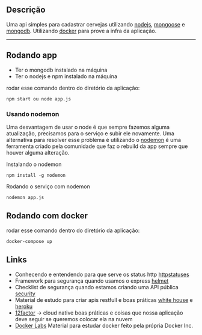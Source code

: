## Descrição

Uma api simples para cadastrar cervejas utilizando [nodejs](https://github.com/nodejs), [mongoose](http://mongoosejs.com/) e [mongodb](https://github.com/mongodb/mongo). Utilizando [docker](https://www.docker.com/) para prove a infra da aplicação.


------------------------------------------------------------

## Rodando app

 * Ter o mongodb instalado na máquina
 * Ter o nodejs e npm instalado na máquina
 
rodar esse comando dentro do diretório da aplicação:
```
npm start ou node app.js
```
### Usando nodemon

Uma desvantagem de usar o node é que sempre fazemos alguma atualização, precisamos para o serviço e subir ele novamente. Uma alternativa para resolver esse problema é utilizando o [nodemon](https://github.com/remy/nodemon) é uma ferramenta criado pela comunidade que faz o rebuild da app sempre que houver alguma alteração.

Instalando o nodemon

    npm install -g nodemon

Rodando o serviço com nodemon

    nodemon app.js

## Rodando com docker

rodar esse comando dentro do diretório da aplicação:
```
docker-compose up
```


## Links

* Conhecendo e entendendo para que serve os status http [httpstatuses](httpstatuses.com)
* Framework para segurança quando usamos o express [helmet](https://helmetjs.github.io/)
* Checklist de segurança quando estamos criando uma API pública [security](https://github.com/shieldfy/API-Security-Checklist/blob/master/README.md)
* Material de estudo para criar apis restfull e boas práticas [white house](https://github.com/WhiteHouse/api-standards) e [heroku](https://github.com/interagent/http-api-design)
* [12factor](12factor.net) -> cloud native boas práticas e coisas que nossa aplicação deve seguir se queremos colocar ela na nuvem
* [Docker Labs](https://github.com/docker/labs) Material para estudar docker feito pela própria Docker Inc.
